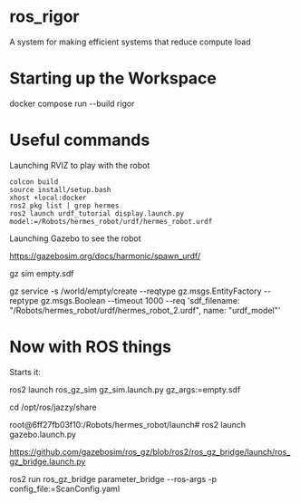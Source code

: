 # ros_rigor
A system for making efficient systems that reduce compute load


# Starting up the Workspace
docker compose run --build rigor

# Useful commands

Launching RVIZ to play with the robot

```
colcon build
source install/setup.bash
xhost +local:docker
ros2 pkg list | grep hermes
ros2 launch urdf_tutorial display.launch.py model:=/Robots/hermes_robot/urdf/hermes_robot.urdf
```

Launching Gazebo to see the robot

https://gazebosim.org/docs/harmonic/spawn_urdf/

gz sim empty.sdf

gz service -s /world/empty/create --reqtype gz.msgs.EntityFactory --reptype gz.msgs.Boolean --timeout 1000 --req 'sdf_filename: "/Robots/hermes_robot/urdf/hermes_robot_2.urdf", name: "urdf_model"'

# Now with ROS things

Starts it:

ros2 launch ros_gz_sim gz_sim.launch.py gz_args:=empty.sdf


cd /opt/ros/jazzy/share

root@6ff27fb03f10:/Robots/hermes_robot/launch# ros2 launch gazebo.launch.py 

https://github.com/gazebosim/ros_gz/blob/ros2/ros_gz_bridge/launch/ros_gz_bridge.launch.py

ros2 run ros_gz_bridge parameter_bridge --ros-args -p config_file:=ScanConfig.yaml 

